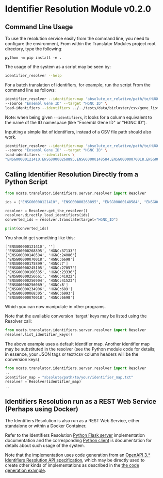 # Identifier Resolution Module v0.2.0

## Command Line Usage

To use the resolution service easily from the command line, you need to configure the environment, From within the 
Translator Modules project root directory, type the following:

```  
python -m pip install -e .
```

The usage of the  system as a script may be seen by:

```bash
identifier_resolver --help
```


For a batch translation of identifiers, for example, run the  script From the command line as follows:

```bash
identifier_resolver --identifier-map "absolute_or_relative/path/to/HUGO_geneids_download_v2.txt" \
--source "Ensembl Gene ID" --target "HGNC ID" \
load-identifiers --identifiers ../../tests/data/bicluster/csv/gene_list.csv   translate
```

Note: when being given `--identifiers`, it looks for a column equivalent to the name of the ID namespace 
(like "Ensembl Gene ID" or "HGNC ID").

Inputting a simple list of identifiers, instead of a CSV file path should also work.

```bash
identifier_resolver --identifier-map "absolute_or_relative/path/to/HUGO_geneids_download_v2.txt" \
--source "Ensembl Gene ID" --target "HGNC ID" \
load-identifiers --identifiers \
"ENSG00000121410,ENSG00000268895,ENSG00000148584,ENSG00000070018,ENSG00000175899,ENSG00000245105" translate
```

## Calling Identifier Resolution Directly from a Python Script

```python
from ncats.translator.identifiers.server.resolver import Resolver

ids = ["ENSG00000121410", "ENSG00000268895", "ENSG00000148584", "ENSG00000070018", "ENSG00000175899", "ENSG00000245105"]

resolver = Resolver.get_the_resolver()
resolver.directly_load_identifiers(ids)
converted_ids = resolver.translate(target="HGNC_ID")

print(converted_ids)
```

You should get something like this:

```
['ENSG00000121410', '']
['ENSG00000268895', 'HGNC:37133']
['ENSG00000148584', 'HGNC:24086']
['ENSG00000070018', 'HGNC:6698']
['ENSG00000175899', 'HGNC:7']
['ENSG00000245105', 'HGNC:27057']
['ENSG00000166535', 'HGNC:23336']
['ENSG00000256661', 'HGNC:41022']
['ENSG00000256904', 'HGNC:41523']
['ENSG00000256069', 'HGNC:8']
['ENSG00000234906', 'HGNC:609']
['ENSG00000068305', 'HGNC:6993']
['ENSG00000070018', 'HGNC:6698']
```

Which you can now manipulate in other programs.

Note that the available conversion 'target' keys may be listed using the Resolver call:

```python
from ncats.translator.identifiers.server.resolver import Resolver
resolver.list_identifier_keys()
```

The above example uses a default identifier map. Another identifier map may be substituted in the resolver (see the 
Python module code for details; in essence, your JSON tags or text/csv column  headers will be the conversion keys)

```python
from ncats.translator.identifiers.server.resolver import Resolver
..
identifier_map = "absolute/path/to/your/identifier_map.txt"
resolver = Resolver(identifier_map)
..
```

## Identifiers Resolution run as a REST Web Service (Perhaps using Docker)

The Identifiers Resolution is also run as a REST Web Service, either standalone or within a Docker Container.

Refer to the Identifiers Resolution
 [Python Flask server](./server)
 implementation documentation and the corresponding
[Python client](./client) is
 documentation for details about such usage of the system.  
 
 Note that the implementation uses code generation from an 
 [OpenAPI 3.* Identifiers Resolution API specification](./ncats_translator_module_identifiers_api.yaml), 
 which may be directly used to create other kinds of implementations as described in the 
 [the code generation example](../../README.md#developer-addition-or-modification-of-a-system-service).
 
 
 